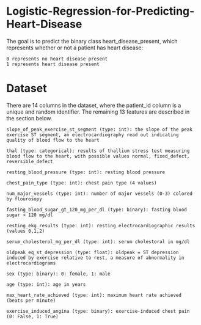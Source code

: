 # Logistic-Regression-for-Predicting-Heart-Disease

The goal is to predict the binary class heart_disease_present, which represents whether or not a patient has heart disease:

    0 represents no heart disease present
    1 represents heart disease present

# Dataset

There are 14 columns in the dataset, where the patient_id column is a unique and random identifier. The remaining 13 features are described in the section below.

    slope_of_peak_exercise_st_segment (type: int): the slope of the peak exercise ST segment, an electrocardiography read out indicating quality of blood flow to the heart
    
    thal (type: categorical): results of thallium stress test measuring blood flow to the heart, with possible values normal, fixed_defect, reversible_defect
    
    resting_blood_pressure (type: int): resting blood pressure
    
    chest_pain_type (type: int): chest pain type (4 values)
    
    num_major_vessels (type: int): number of major vessels (0-3) colored by flourosopy
    
    fasting_blood_sugar_gt_120_mg_per_dl (type: binary): fasting blood sugar > 120 mg/dl
    
    resting_ekg_results (type: int): resting electrocardiographic results (values 0,1,2)
    
    serum_cholesterol_mg_per_dl (type: int): serum cholestoral in mg/dl
    
    oldpeak_eq_st_depression (type: float): oldpeak = ST depression induced by exercise relative to rest, a measure of abnormality in electrocardiograms
    
    sex (type: binary): 0: female, 1: male
    
    age (type: int): age in years
    
    max_heart_rate_achieved (type: int): maximum heart rate achieved (beats per minute)
    
    exercise_induced_angina (type: binary): exercise-induced chest pain (0: False, 1: True)
